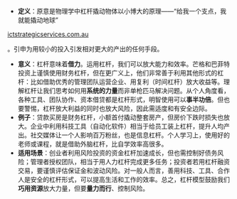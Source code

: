 - **定义**：原意是物理学中杠杆撬动物体以小博大的原理——“给我一个支点，我就能撬动地球”​

[ictstrategicservices.com.au](https://www.ictstrategicservices.com.au/2017/07/14/113-fantastic-thinking-tools-from-farnam-street/#:~:text=7)

。引申为用较小的投入引发相对更大的产出的任何手段。

- **意义**：杠杆意味着**借力**。运用杠杆，我们可以放大能力和效率。芒格和巴菲特投资上谨慎使用财务杠杆，但在更广义上，他们非常善于利用其他形式的杠杆：比如借助优秀的管理团队运营企业、用复利（时间杠杆）放大收益等。理解杠杆让我们思考如何用**系统的力量**而非单枪匹马解决问题。从个人角度看，各种工具、团队协作、资本借贷都是杠杆形式，明智使用可以**事半功倍**。但也要警惕，杠杆放大利益的同时也放大风险，因此需适度和有安全边际。
- **例子**：贷款买房是财务杠杆，小额首付撬动整套房产，但房价下跌时损失也放大。企业中利用科技工具（自动化软件）相当于给员工装上杠杆，提升人均产出。社交媒体让一个人影响百万粉丝，也是信息杠杆。个人学习上，使用好的老师或课程，就是借助外脑杠杆，比自学效率高很多。
- **适用场景**：创业者利用风险投资的资金杠杆加速成长，但也需控制好债务风险；管理者授权团队，相当于用人力杠杆完成更多任务；投资者若用杠杆融资交易，要谨慎评估保证金和波动风险。对一般人而言，善用科技、工具、合作人是安全的杠杆形式，可以提高生活和工作的效率。总之，杠杆模型鼓励我们**巧用资源**放大力量，但要**量力而行**、控制风险。